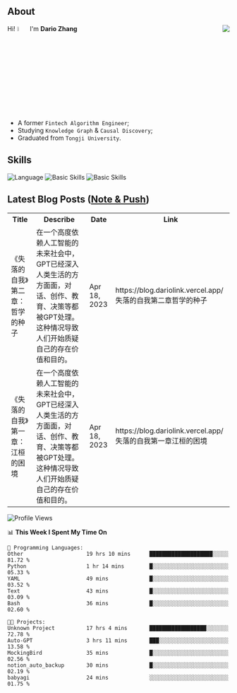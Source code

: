 ## About

<img align="right" src="https://github-readme-stats.vercel.app/api?username=dario-github&show_icons=true&bg_color=00000000&hide_title=true&hide_border=true&include_all_commits=true&count_private=true&theme=transparent" />

Hi! <img src="https://media.giphy.com/media/hvRJCLFzcasrR4ia7z/giphy.gif" width="5%"> I'm **Dario Zhang**

- A former `Fintech Algorithm Engineer`;
- Studying `Knowledge Graph` & `Causal Discovery`;
- Graduated from `Tongji University`.

## Skills

![Language](https://skillicons.dev/icons?i=py,matlab,pytorch,latex,regex,mysql,sqlite)
![Basic Skills](https://skillicons.dev/icons?i=bash,git,linux,md)
![Basic Skills](https://skillicons.dev/icons?i=vim,vscode,jupyterlab)

## Latest Blog Posts ([Note & Push](https://blog.dariolink.vercel.app/))

<table>
  <tr><th>Title</th><th>Describe</th><th>Date</th><th>Link</th></tr>
  <!-- BLOG-POST-LIST:START --><tr><td>《失落的自我》第二章：哲学的种子</td><td>在一个高度依赖人工智能的未来社会中，GPT已经深入人类生活的方方面面，对话、创作、教育、决策等都被GPT处理。这种情况导致人们开始质疑自己的存在价值和目的。</td><td>Apr 18, 2023</td><td>https://blog.dariolink.vercel.app/失落的自我第二章哲学的种子</td></tr><tr><td>《失落的自我》第一章：江桓的困境</td><td>在一个高度依赖人工智能的未来社会中，GPT已经深入人类生活的方方面面，对话、创作、教育、决策等都被GPT处理。这种情况导致人们开始质疑自己的存在价值和目的。</td><td>Apr 18, 2023</td><td>https://blog.dariolink.vercel.app/失落的自我第一章江桓的困境</td></tr><!-- BLOG-POST-LIST:END -->
</table>

<!--START_SECTION:waka-->
![Profile Views](http://img.shields.io/badge/Profile%20Views-0-blue)

📊 **This Week I Spent My Time On** 

```text
💬 Programming Languages: 
Other                    19 hrs 10 mins      ████████████████████░░░░░   81.72 % 
Python                   1 hr 14 mins        █░░░░░░░░░░░░░░░░░░░░░░░░   05.33 % 
YAML                     49 mins             █░░░░░░░░░░░░░░░░░░░░░░░░   03.52 % 
Text                     43 mins             █░░░░░░░░░░░░░░░░░░░░░░░░   03.09 % 
Bash                     36 mins             █░░░░░░░░░░░░░░░░░░░░░░░░   02.60 % 

🐱‍💻 Projects: 
Unknown Project          17 hrs 4 mins       ██████████████████░░░░░░░   72.78 % 
Auto-GPT                 3 hrs 11 mins       ███░░░░░░░░░░░░░░░░░░░░░░   13.58 % 
MockingBird              35 mins             █░░░░░░░░░░░░░░░░░░░░░░░░   02.56 % 
notion_auto_backup       30 mins             █░░░░░░░░░░░░░░░░░░░░░░░░   02.19 % 
babyagi                  24 mins             ░░░░░░░░░░░░░░░░░░░░░░░░░   01.75 % 
```


<!--END_SECTION:waka-->

